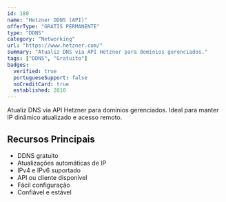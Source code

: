```yaml
---
id: 180
name: "Hetzner DDNS (API)"
offerType: "GRÁTIS PERMANENTE"
type: "DDNS"
category: "Networking"
url: "https://www.hetzner.com/"
summary: "Atualiz DNS via API Hetzner para domínios gerenciados."
tags: ["DDNS", "Gratuito"]
badges:
  verified: true
  portugueseSupport: false
  noCreditCard: true
  established: 2010
---
```


Atualiz DNS via API Hetzner para domínios gerenciados. Ideal para manter IP dinâmico atualizado e acesso remoto.

## Recursos Principais

- DDNS gratuito
- Atualizações automáticas de IP
- IPv4 e IPv6 suportado
- API ou cliente disponível
- Fácil configuração
- Confiável e estável
